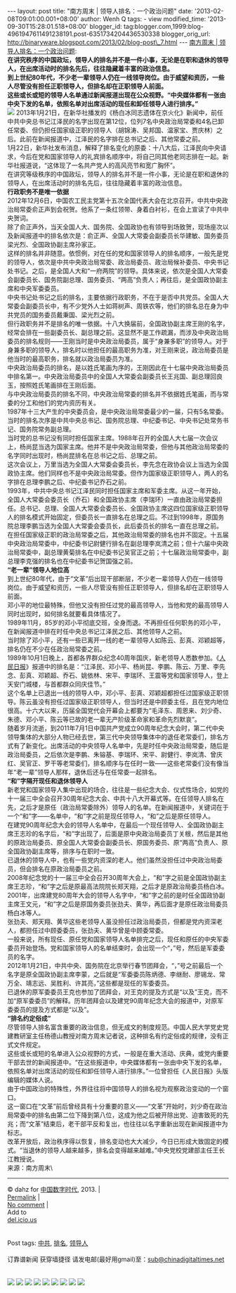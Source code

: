 --- layout: post title: "南方周末 | 领导人排名：一个政治问题" date:
'2013-02-08T09:01:00.001+08:00' author: Wenh Q tags: - view
modified\_time: '2013-09-30T15:28:01.518+08:00' blogger\_id:
tag:blogger.com,1999:blog-4961947611491238191.post-6351734204436530338
blogger\_orig\_url:
http://binaryware.blogspot.com/2013/02/blog-post\_7.html --- [南方周末 |
领导人排名：一个政治问题](http://feedproxy.google.com/~r/chinagfwblog/~3/8FijB-my1xg/):
\
**在讲究秩序的中国政坛，领导人的排名并不是一件小事，无论是在职和退休的领导人，在出席活动时的排名先后，往往隐藏着丰富的政治信息。**\
**到上世纪80年代，不少老一辈领导人仍在一线领导岗位。由于威望和资历，一些人尽管没有担任正职领导人，但排名却在正职领导人前面。**\
**这些或长或短的领导人名单通过新闻报道出现在公众视野。“中央媒体都有一张由中央下发的名单，依照名单对出席活动的现任和卸任领导人进行排序。”**\
[![](https://meilizhongguo.biz/chinese/files/2013/02/65868.jpg)](https://meilizhongguo.biz/chinese/2013/02/%e5%8d%97%e6%96%b9%e5%91%a8%e6%9c%ab-%e9%a2%86%e5%af%bc%e4%ba%ba%e6%8e%92%e5%90%8d%ef%bc%9a%e4%b8%80%e4%b8%aa%e6%94%bf%e6%b2%bb%e9%97%ae%e9%a2%98/attachment/65868/)
2013年1月21日，在新华社播发的《杨白冰同志遗体在京火化》新闻中，前任中共中央总书记江泽民的名字出现在第12位，位列7名中央政治局常委和4名已卸任常委、但仍担任国家级正职的领导人（胡锦涛、吴邦国、温家宝、贾庆林）之后。此前在新闻报道中，江泽民的名字排在总书记之后、其他常委之前。\
1月22日，新华社发布消息，解释了排名变化的原委：十八大后，江泽民向中央请求，今后在党和国家领导人的礼宾排名顺序中，将自己同其他老同志排在一起。新华社报道说，“这体现了一名共产党人的高风亮节和宽广胸怀”。\
在讲究等级秩序的中国政坛，领导人的排名并不是一件小事，无论是在职和退休的领导人，在出席活动时的排名先后，往往隐藏着丰富的政治信息。\
**行政职务不是唯一依据**\
2012年12月6日，中国农工民主党第十五次全国代表大会在北京召开。中共中央政治局常委俞正声到会祝贺。他系了一条红领带、身着白衬衫，在会上宣读了中共中央贺词。\
除了俞正声外，当天全国人大、国务院、全国政协也有领导到场致贺，现场座次以及新闻报道中的排名依次是：俞正声、全国人大常委会副委员长华建敏、国务委员梁光烈、全国政协副主席孙家正。\
这样的排名并非随意。依惯例，对在任的党和国家领导人的排名顺序，一般先是党的领导人，依次是中共中央政治局常委、政治局委员、政治局候补委员、中央书记处书记。之后，是全国人大和“一府两院”的领导。具体来说，依次是全国人大常委会副委员长、国务院副总理、国务委员、“两高”负责人；再往后，是全国政协副主席和中央军委委员。\
中央书记处书记之后的排名，主要依据行政职务，不在于是否中共党员。全国人大常委会副委员长中，有不少党外人士如蒋树声、周铁农等，他们的排名总在身为中共党员的国务委员戴秉国、梁光烈之前。\
但行政职务并不是排名的唯一依据。十八大换届前，全国政协副主席王刚的名字，经常会排在一些副委员长、副总理之前。这显然不是工作疏漏，而涉及中央政治局委员的排名规则——王刚当时是中央政治局委员，属于“身兼多职”的领导人。对于身兼多职的领导人，排名时以他担任的最高职务为准，对王刚来说，政治局委员是他当时的最高职务，排名就以政治局委员为准。\
中央政治局委员的排名，是以姓氏笔画为序的，王刚因此在十七届中央政治局委员中排名第一。中央政治局委员中的全国人大常委会副委员长王兆国、副总理回良玉，按照姓氏笔画排在王刚后面。\
与中央政治局委员的排名不同，中央政治局常委的排名并不依据姓氏笔画，而与常委的分工和他们的党内资历有关。\
1987年十三大产生的中央委员会，是中央政治局常委最少的一届，只有5名常委。当时的排名次序是中共中央总书记、国务院总理、中纪委书记、中央书记处常务书记、国务院常务副总理。\
当时党的总书记没有同时担任国家主席。1988年召开的全国人大七届一次会议上，杨尚昆当选为国家主席。他并不是中央政治局常委，但他与其他政治局常委的名字同时出现时，杨尚昆排名在总书记之后、总理之前。\
这次会议上，万里当选为全国人大常委会委员长，李先念在政协会议上当选为全国政协主席。他们同样也不是中央政治局常委。但作为国家级正职领导人，两人的名字排在总理李鹏之后、中纪委书记乔石之前。\
1993年，中共中央总书记江泽民同时担任国家主席和军委主席。从这一年开始，全国人大常委会委员长（乔石）和全国政协主席（李瑞环）一直由政治局常委担任。总书记、总理、全国人大常委会委员长、全国政协主席这四位国家级正职领导人的排名模式开始固定，但委员长一直排名在总理之后。不过到1998年，原国务院总理李鹏当选为全国人大常委会委员长，此后委员长的排名一直在总理之前。\
在担任国家级正职的政治局常委之后，其他政治局常委的排名也并不固定。十五届中央政治局常委中，中纪委书记尉健行排名在副总理李岚清之前；但十六届中央政治局常委中，副总理黄菊排名在中纪委书记吴官正之前；十七届政治局常委中，副总理李克强的排名也在中纪委书记贺国强之前。\
**“老一辈”领导人地位高**\
到上世纪80年代，由于“文革”后出现干部断层，不少老一辈领导人仍在一线领导岗位。由于威望和资历，一些人尽管没有担任正职领导人，但排名却在正职领导人前面。\
邓小平的地位最特殊，但他又没有担任过党的最高领导人，当他和党的最高领导人同时出现时，如何排名就要看具体情况了。\
1989年11月，85岁的邓小平彻底交班，全身而退。不再担任任何职务的邓小平，在新闻报道中排在时任中央总书记江泽民之后、其他领导人之前。\
当时除了邓小平，还有一些已离开一线的老一辈领导人如陈云、彭真、邓颖超等，排名仍在不少在任政治局常委之前。\
1989年10月1日晚上，首都各界群众纪念40周年国庆，新老领导人悉数参加。《[人民日报](https://meilizhongguo.biz/chinese/tag/%e4%ba%ba%e6%b0%91%e6%97%a5%e6%8a%a5/?category=10466 "标签 人民日报 下的日志")》报道中的排名是：“江泽民、邓小平、杨尚昆、李鹏、陈云、万里、李先念、彭真、邓颖超、乔石、姚依林、宋平、李瑞环、王震等党和国家领导人，登上天安门城楼，与首都群众同庆佳节。”\
这个名单上已退出一线的领导人中，邓小平、彭真、邓颖超都担任过国家级正职领导。陈云虽没有担任过国家级正职领导人，但当时还是中顾委主任，且在党内地位很高。十六大以来，历届全国党代会开幕会上都要为“毛泽东、周恩来、刘少奇、朱德、邓小平、陈云等已故的老一辈无产阶级革命家和革命先烈默哀”。\
随着岁月流逝，到2011年7月1日中国共产党成立90周年纪念大会时，第二代中央领导集体的大部分人物已经去世，第三代中央领导集体中的退任老常委们，排名方式有了新变化。出席活动的中央领导人名单中，先是时任中央政治局常委，随后是政治局委员，之后依次是李鹏、朱镕基、李瑞环、宋平、尉健行、李岚清、曾庆红、吴官正、罗干等老常委们，排名顺序与在任时一致——这些老常委们没有像当年“老一辈”领导人那样，退休后还与在任常委一起排名。\
**“和”字隔开现任和退休领导人**\
新老党和国家领导人集中出现的场合，往往是一些纪念大会、仪式性场合，如党的十一届三中全会召开30周年纪念大会、中共十八大开幕式等。在任领导人排名在先，之后才是原任（政治局常委除外）领导人的名单。在新闻报道中，关键词在于一个“和”字——名单中，“和”字之前是现任领导人，“和”之后是原任领导人。\
在建党90周年纪念大会的领导人名单中，在最后一个现任领导人、全国政协副主席王志珍的名字后，“和”字出现了，后面是原中央政治局委员丁关根，然后是其他的原政治局委员、原全国人大常委会副委员长、原国务委员、原“两高”负责人、原全国政协副主席等，排序与在职时一致。\
已退休的领导人中，也有一些党内资深的老人。他们虽然没担任过中央政治局委员，但会排名在原政治局委员之前。\
2008年纪念党的十一届三中全会召开30周年大会上，“和”字之前是全国政协副主席王志珍，“和”字之后是原最高法院院长郑天翔，之后才是原政治局委员杨白冰。2001年，出席建党80周年大会的领导人名字中，“和”字之前的是时任全国政协副主席王文元，“和”字之后是原国务委员张劲夫、黄华，再后面才是原任政治局委员杨白冰等人。\
张劲夫、郑天翔、黄华这些老领导人虽没担任过政治局委员，但都是党内资深老人，都担任过中顾委委员，张劲夫、黄华曾是中顾委常委。\
一般来说，所有现任、原任党和国家领导人名单排完之后，现任和原任的中央军委委员开始登场。党和国家领导人的名单结束时，会出现一个“，”号，然后是军委委员的名字。\
2012年1月21日，中共中央、国务院在北京举行春节团拜会，“，”号之前最后一个名字是原全国政协副主席李蒙，之后就是“军委委员陈炳德、李继耐、廖锡龙、常万全、靖志远、吴胜利、许其亮，”这些都是现任的军委委员。\
已退休的原军委委员王克也参加了团拜会，对王克的提及方式是“以及”王克，而不加“原军委委员”的解释。历年团拜会以及建党90周年纪念大会的报道中，对原军委委员的提及方式都是“以及”。\
**“排名约定俗成”**\
尽管领导人排名富含重要的政治信息，但无成文的制度规范。中国人民大学党史党建教研室主任杨德山教授对南方周末记者说，这种排名有约定俗成的规律，没有正式文件规定。\
这些或长或短的名单进入公众视野的方式，一般是在重大活动、庆典，或党内重要干部去世的新闻报道中。“在这些报道中，中央媒体都有一张由中央下发的名单，依照名单对出席活动的现任和卸任领导人进行排序。”一位曾担任《人民日报》头版编辑的媒体人说。\
由于中国政治的特殊性，外界往往将中国领导人的排名视为观察政治变动的一个窗口。\
这一窗口在“文革”前后曾经具有十分重要的意义——“文革”开始时，刘少奇在政治局常委中的排名由第二位下降到第八位，这成为他之后被开除出党、迫害致死的先兆；而“文革”结束后，老干部平反和复出，也往往以名字重新出现在新闻报道中为标志。\
改革开放后，政治秩序得以恢复，排名变动也大大减少，今日已形成大致固定的模式。“当退休的领导人越来越多，排名会变得越来越难。”中央党校党建部主任王长江教授说。\
来源：南方周末\

* * * * *

© dahz for [中国数字时代](https://meilizhongguo.biz/chinese), 2013. |\
[Permalink](https://meilizhongguo.biz/chinese/2013/02/%e5%8d%97%e6%96%b9%e5%91%a8%e6%9c%ab-%e9%a2%86%e5%af%bc%e4%ba%ba%e6%8e%92%e5%90%8d%ef%bc%9a%e4%b8%80%e4%b8%aa%e6%94%bf%e6%b2%bb%e9%97%ae%e9%a2%98/)
|\
[No
comment](https://meilizhongguo.biz/chinese/2013/02/%e5%8d%97%e6%96%b9%e5%91%a8%e6%9c%ab-%e9%a2%86%e5%af%bc%e4%ba%ba%e6%8e%92%e5%90%8d%ef%bc%9a%e4%b8%80%e4%b8%aa%e6%94%bf%e6%b2%bb%e9%97%ae%e9%a2%98/#comments)
|\
Add to\
[del.icio.us](http://del.icio.us/post?url=https://meilizhongguo.biz/chinese/2013/02/%e5%8d%97%e6%96%b9%e5%91%a8%e6%9c%ab-%e9%a2%86%e5%af%bc%e4%ba%ba%e6%8e%92%e5%90%8d%ef%bc%9a%e4%b8%80%e4%b8%aa%e6%94%bf%e6%b2%bb%e9%97%ae%e9%a2%98/&title=%E5%8D%97%E6%96%B9%E5%91%A8%E6%9C%AB%20%7C%20%E9%A2%86%E5%AF%BC%E4%BA%BA%E6%8E%92%E5%90%8D%EF%BC%9A%E4%B8%80%E4%B8%AA%E6%94%BF%E6%B2%BB%E9%97%AE%E9%A2%98)\
\
\
Post tags:
[中共](https://meilizhongguo.biz/chinese/tag/%e4%b8%ad%e5%85%b1/?category=10466),
[排名](https://meilizhongguo.biz/chinese/tag/%e6%8e%92%e5%90%8d/?category=10466),
[领导人](https://meilizhongguo.biz/chinese/tag/%e9%a2%86%e5%af%bc%e4%ba%ba/?category=10466)\
\
订靠谱新闻 获穿墙捷径
请发电邮(最好用gmail)至：sub@chinadigitaltimes.net\
\
\
[![](http://feeds.feedburner.com/~ff/chinagfwblog?d=yIl2AUoC8zA)](http://feeds.feedburner.com/~ff/chinagfwblog?a=8FijB-my1xg:aHrEHxR1Lvs:yIl2AUoC8zA)
[![](http://feeds.feedburner.com/~ff/chinagfwblog?i=8FijB-my1xg:aHrEHxR1Lvs:-BTjWOF_DHI)](http://feeds.feedburner.com/~ff/chinagfwblog?a=8FijB-my1xg:aHrEHxR1Lvs:-BTjWOF_DHI)
[![](http://feeds.feedburner.com/~ff/chinagfwblog?i=8FijB-my1xg:aHrEHxR1Lvs:F7zBnMyn0Lo)](http://feeds.feedburner.com/~ff/chinagfwblog?a=8FijB-my1xg:aHrEHxR1Lvs:F7zBnMyn0Lo)
[![](http://feeds.feedburner.com/~ff/chinagfwblog?i=8FijB-my1xg:aHrEHxR1Lvs:V_sGLiPBpWU)](http://feeds.feedburner.com/~ff/chinagfwblog?a=8FijB-my1xg:aHrEHxR1Lvs:V_sGLiPBpWU)
[![](http://feeds.feedburner.com/~ff/chinagfwblog?d=qj6IDK7rITs)](http://feeds.feedburner.com/~ff/chinagfwblog?a=8FijB-my1xg:aHrEHxR1Lvs:qj6IDK7rITs)
[![](http://feeds.feedburner.com/~ff/chinagfwblog?d=l6gmwiTKsz0)](http://feeds.feedburner.com/~ff/chinagfwblog?a=8FijB-my1xg:aHrEHxR1Lvs:l6gmwiTKsz0)
[![](http://feeds.feedburner.com/~ff/chinagfwblog?i=8FijB-my1xg:aHrEHxR1Lvs:gIN9vFwOqvQ)](http://feeds.feedburner.com/~ff/chinagfwblog?a=8FijB-my1xg:aHrEHxR1Lvs:gIN9vFwOqvQ)
[![](http://feeds.feedburner.com/~ff/chinagfwblog?d=TzevzKxY174)](http://feeds.feedburner.com/~ff/chinagfwblog?a=8FijB-my1xg:aHrEHxR1Lvs:TzevzKxY174)
![](http://feeds.feedburner.com/~r/chinagfwblog/~4/8FijB-my1xg)
